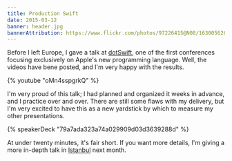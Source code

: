 ```yaml
---
title: Production Swift
date: 2015-03-12
banner: header.jpg
bannerAttribution: https://www.flickr.com/photos/97226415@N08/16300562689/in/faves-56453286@N04/
---
```


Before I left Europe, I gave a talk at [dotSwift](http://www.dotswift.io), one of the first conferences focusing exclusively on Apple's new programming language. Well, the videos have bene posted, and I'm very happy with the results.

{% youtube "oMn4sspgrkQ" %}

I'm very proud of this talk; I had planned and organized it weeks in advance, and I practice over and over. There are still some flaws with my delivery, but I'm very excited to have this as a new yardstick by which to measure my other presentations.

{% speakerDeck "79a7ada323a74a029909d03d3639288d" %}

At under twenty minutes, it's fair short. If you want more details, I'm giving a more in-depth talk in [Istanbul](http://www.istanbultechtalks.com) next month.
